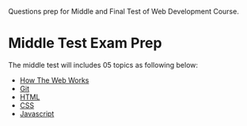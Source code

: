 Questions prep for Middle and Final Test of Web Development Course.


# Middle Test Exam Prep

The middle test will includes 05 topics as following below: 

- [How The Web Works](how-the-web-works.md)
- [Git](git.md)
- [HTML](html.md)
- [CSS](css.md)
- [Javascript](javascript.md)
